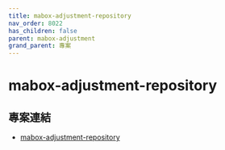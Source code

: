 ```yaml
---
title: mabox-adjustment-repository
nav_order: 8022
has_children: false
parent: mabox-adjustment
grand_parent: 專案
---
```



# mabox-adjustment-repository


## 專案連結

* [mabox-adjustment-repository](https://github.com/samwhelp/mabox-adjustment/tree/main/project/mabox-adjustment-system/mabox-adjustment-repository)
